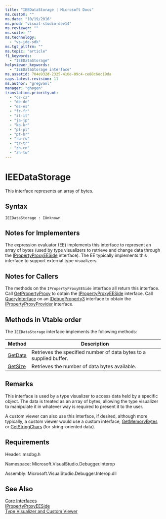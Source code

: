```yaml
---
title: "IEEDataStorage | Microsoft Docs"
ms.custom: ""
ms.date: "10/19/2016"
ms.prod: "visual-studio-dev14"
ms.reviewer: ""
ms.suite: ""
ms.technology: 
  - "vs-ide-sdk"
ms.tgt_pltfrm: ""
ms.topic: "article"
f1_keywords: 
  - "IEEDataStorage"
helpviewer_keywords: 
  - "IEEDataStorage interface"
ms.assetid: 704e932d-2325-410e-89c4-ce88c6ec19da
caps.latest.revision: 11
ms.author: "gregvanl"
manager: "ghogen"
translation.priority.mt: 
  - "cs-cz"
  - "de-de"
  - "es-es"
  - "fr-fr"
  - "it-it"
  - "ja-jp"
  - "ko-kr"
  - "pl-pl"
  - "pt-br"
  - "ru-ru"
  - "tr-tr"
  - "zh-cn"
  - "zh-tw"
---
```

# IEEDataStorage
This interface represents an array of bytes.  
  
## Syntax  
  
```  
IEEDataStorage : IUnknown  
```  
  
## Notes for Implementers  
 The expression evaluator (EE) implements this interface to represent an array of bytes (used by type visualizers to retrieve and change data through the [IPropertyProxyEESide](../extensibility/ipropertyproxyeeside.md) interface). The EE typically implements this interface to support external type visualizers.  
  
## Notes for Callers  
 The methods on the `IPropertyProxyEESide` interface all return this interface. Call [GetPropertyProxy](../extensibility/ipropertyproxyprovider--getpropertyproxy.md) to obtain the [IPropertyProxyEESide](../extensibility/ipropertyproxyeeside.md) interface. Call [QueryInterface](../Topic/QueryInterface.md) on an [IDebugProperty3](../extensibility/idebugproperty3.md) interface to obtain the [IPropertyProxyProvider](../extensibility/ipropertyproxyprovider.md) interface.  
  
## Methods in Vtable order  
 The `IEEDataStorage` interface implements the following methods:  
  
|Method|Description|  
|------------|-----------------|  
|[GetData](../extensibility/ieedatastorage--getdata.md)|Retrieves the specified number of data bytes to a supplied buffer.|  
|[GetSize](../extensibility/ieedatastorage--getsize.md)|Retrieves the number of data bytes available.|  
  
## Remarks  
 This interface is used by a type visualizer to access data held by a specific object. The data is treated as an array of bytes, allowing the type visualizer to manipulate it in whatever way is required to present it to the user.  
  
 A custom viewer can also use this interface, if desired, although more typically, a custom viewer would use a custom interface, [GetMemoryBytes](../extensibility/idebugproperty2--getmemorybytes.md) or [GetStringChars](../extensibility/idebugproperty3--getstringchars.md) (for string-oriented data).  
  
## Requirements  
 Header: msdbg.h  
  
 Namespace: Microsoft.VisualStudio.Debugger.Interop  
  
 Assembly: Microsoft.VisualStudio.Debugger.Interop.dll  
  
## See Also  
 [Core Interfaces](../extensibility/core-interfaces.md)   
 [IPropertyProxyEESide](../extensibility/ipropertyproxyeeside.md)   
 [Type Visualizer and Custom Viewer](../extensibility/type-visualizer-and-custom-viewer.md)